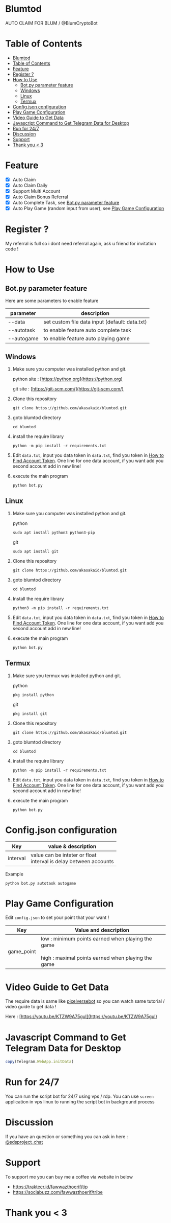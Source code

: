# Blumtod

AUTO CLAIM FOR BLUM / @BlumCryptoBot

# Table of Contents
- [Blumtod](#blumtod)
- [Table of Contents](#table-of-contents)
- [Feature](#feature)
- [Register ?](#register-)
- [How to Use](#how-to-use)
  - [Bot.py parameter feature](#botpy-parameter-feature)
  - [Windows](#windows)
  - [Linux](#linux)
  - [Termux](#termux)
- [Config.json configuration](#configjson-configuration)
- [Play Game Configuration](#play-game-configuration)
- [Video Guide to Get Data](#video-guide-to-get-data)
- [Javascript Command to Get Telegram Data for Desktop](#javascript-command-to-get-telegram-data-for-desktop)
- [Run for 24/7](#run-for-247)
- [Discussion](#discussion)
- [Support](#support)
- [Thank you \< 3](#thank-you--3)

# Feature

- [x] Auto Claim
- [x] Auto Claim Daily
- [x] Support Multi Account
- [x] Auto Claim Bonus Referral
- [x] Auto Complete Task, see [Bot.py parameter feature](#botpy-parameter-feature)
- [x] Auto Play Game (random input from user), see [Play Game Configuration](#play-game-configuration)

# Register ?

My referral is full so i dont need referral again, ask u friend for invitation code !

# How to Use

## Bot.py parameter feature

Here are some parameters to enable feature

| parameter  | description                                    |
| ---------- | ---------------------------------------------- |
| --data     | set custom file data input (default: data.txt) |
| --autotask | to enable feature auto complete task           |
| --autogame | to enable feature auto playing game            |

## Windows 

1. Make sure you computer was installed python and git.
   
   python site : [https://python.org](https://python.org)
   
   git site : [https://git-scm.com/](https://git-scm.com/)

2. Clone this repository
   ```shell
   git clone https://github.com/akasakaid/blumtod.git
   ```

3. goto blumtod directory
   ```
   cd blumtod
   ```

4. install the require library
   ```
   python -m pip install -r requirements.txt
   ```

5. Edit `data.txt`, input you data token in `data.txt`, find you token in [How to Find Account Token](#how-to-find-account-token). One line for one data account, if you want add you second account add in new line!

6. execute the main program 
   ```
   python bot.py
   ```

## Linux

1. Make sure you computer was installed python and git.
   
   python
   ```shell
   sudo apt install python3 python3-pip
   ```
   git
   ```shell
   sudo apt install git
   ```

2. Clone this repository
   
   ```shell
   git clone https://github.com/akasakaid/blumtod.git
   ```

3. goto blumtod directory

   ```shell
   cd blumtod
   ```

4. Install the require library
   
   ```
   python3 -m pip install -r requirements.txt
   ```

5. Edit `data.txt`, input you data token in `data.txt`, find you token in [How to Find Account Token](#how-to-find-account-token). One line for one data account, if you want add you second account add in new line!

6. execute the main program 
   ```
   python bot.py
   ```

## Termux

1. Make sure you termux was installed python and git.
   
   python
   ```
   pkg install python
   ```

   git
   ```
   pkg install git
   ```

2. Clone this repository
   ```shell
   git clone https://github.com/akasakaid/blumtod.git
   ```

3. goto blumtod directory
   ```
   cd blumtod
   ```

4. install the require library
   ```
   python -m pip install -r requirements.txt
   ```

5. Edit `data.txt`, input you data token in `data.txt`, find you token in [How to Find Account Token](#how-to-find-account-token). One line for one data account, if you want add you second account add in new line!

6. execute the main program 
   ```
   python bot.py
   ```

# Config.json configuration

| Key      | value & description                                                   |
| -------- | --------------------------------------------------------------------- |
| interval | value can be inteter or float <br> interval is delay between accounts |

Example

```shell
python bot.py autotask autogame
```

# Play Game Configuration

Edit `config.json` to set your point that your want !

| Key        | Value and description                                                                                        |
| ---------- | ------------------------------------------------------------------------------------------------------------ |
| game_point | low : minimum points earned when playing the game <br><br>high : maximal points earned when playing the game |

# Video Guide to Get Data

The require data is same like [pixelversebot](https://github.com/akasakaid/pixelversebot) so you can watch same tutorial / video guide to get data !

Here : [https://youtu.be/KTZW9A75guI](https://youtu.be/KTZW9A75guI)

# Javascript Command to Get Telegram Data for Desktop

```javascript
copy(Telegram.WebApp.initData)
```

# Run for 24/7 

You can run the script bot for 24/7 using vps / rdp. You can use `screen` application in vps linux to running the script bot in background process

# Discussion

If you have an question or something you can ask in here : [@sdsproject_chat](https://t.me/sdsproject_chat)

# Support

To support me you can buy me a coffee via website in below

- https://trakteer.id/fawwazthoerif/tip
- https://sociabuzz.com/fawwazthoerif/tribe

# Thank you < 3